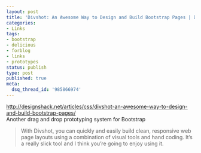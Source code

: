 ```yaml
---
layout: post
title: 'Divshot: An Awesome Way to Design and Build Bootstrap Pages | Design Shack'
categories:
- Links
tags:
- bootstrap
- delicious
- forblog
- links
- prototypes
status: publish
type: post
published: true
meta:
  dsq_thread_id: '985866974'
---
```

<p><a href="http://designshack.net/articles/css/divshot-an-awesome-way-to-design-and-build-bootstrap-pages/">http://designshack.net/articles/css/divshot-an-awesome-way-to-design-and-build-bootstrap-pages/</a><br />
Another drag and drop prototyping system for Bootstrap</p>

<blockquote>
  <p>With Divshot, you can quickly and easily build clean, responsive web page layouts using a combination of visual tools and hand coding. It’s a really slick tool and I think you’re going to enjoy using it.</p>
</blockquote>
